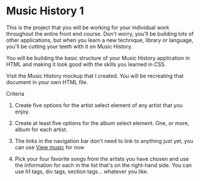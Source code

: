 # Music History 1

This is the project that you will be working for your individual work throughout the entire front end course. Don't worry, you'll be building lots of other applications, but when you learn a new technique, library or language, you'll be cutting your teeth with it on Music History.

You will be building the basic structure of your Music History application in HTML and making it look good with the skills you learned in CSS.

Visit the Music History mockup that I created. You will be recreating that document in your own HTML file.


Criteria

1. Create five options for the artist select element of any artist that you enjoy.

2. Create at least five options for the album select element. One, or more, album for each artist.

3. The links in the navigation bar don't need to link to anything just yet, you can use <a href="#">View music</a> for now

4. Pick your four favorite songs from the artists you have chosen and use the information for each in the list that's on the right-hand side. You can use h1 tags, div tags, section tags... whatever you like.